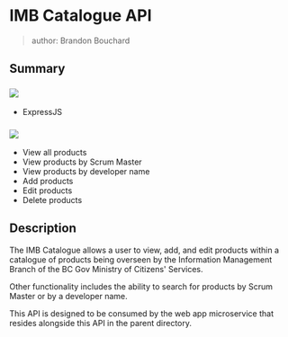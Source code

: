 # IMB Catalogue API

> author: Brandon Bouchard

## Summary

### ![](https://img.shields.io/badge/technologies_used-blue?style=for-the-badge)
- ExpressJS

### ![](https://img.shields.io/badge/features-green?style=for-the-badge)
- View all products
- View products by Scrum Master
- View products by developer name
- Add products
- Edit products
- Delete products

## Description

The IMB Catalogue allows a user to view, add, and edit products within a catalogue of products being overseen by the Information Management Branch of the BC Gov Ministry of Citizens' Services.

Other functionality includes the ability to search for products by Scrum Master or by a developer name.

This API is designed to be consumed by the web app microservice that resides alongside this API in the parent directory.
